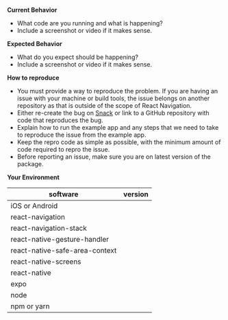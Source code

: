 **Current Behavior**

- What code are you running and what is happening?
- Include a screenshot or video if it makes sense.

**Expected Behavior**

- What do you expect should be happening?
- Include a screenshot or video if it makes sense.

**How to reproduce**

- You must provide a way to reproduce the problem. If you are having an issue with your machine or build tools, the issue belongs on another repository as that is outside of the scope of React Navigation.
- Either re-create the bug on [Snack](https://snack.expo.io) or link to a GitHub repository with code that reproduces the bug.
- Explain how to run the example app and any steps that we need to take to reproduce the issue from the example app.
- Keep the repro code as simple as possible, with the minimum amount of code required to repro the issue.
- Before reporting an issue, make sure you are on latest version of the package.

**Your Environment**

| software                       | version |
| ------------------------------ | ------- |
| iOS or Android                 |
| react-navigation               |
| react-navigation-stack         |
| react-native-gesture-handler   |
| react-native-safe-area-context |
| react-native-screens           |
| react-native                   |
| expo                           |
| node                           |
| npm or yarn                    |
